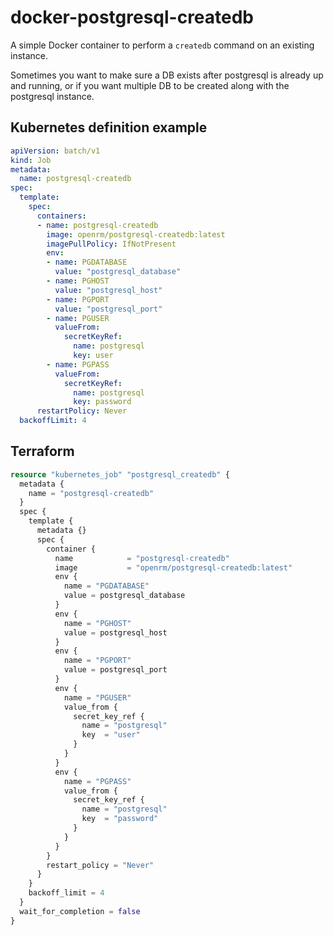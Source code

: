 # docker-postgresql-createdb
A simple Docker container to perform a `createdb` command on an existing instance.

Sometimes you want to make sure a DB exists after postgresql is already up and running, or if you want multiple DB to be created along with the postgresql instance. 


## Kubernetes definition example
```yaml
apiVersion: batch/v1
kind: Job
metadata:
  name: postgresql-createdb
spec:
  template:
    spec:
      containers:
      - name: postgresql-createdb
        image: openrm/postgresql-createdb:latest
        imagePullPolicy: IfNotPresent
        env:
        - name: PGDATABASE
          value: "postgresql_database"
        - name: PGHOST
          value: "postgresql_host"
        - name: PGPORT
          value: "postgresql_port"
        - name: PGUSER
          valueFrom:
            secretKeyRef:
              name: postgresql
              key: user
        - name: PGPASS
          valueFrom:
            secretKeyRef:
              name: postgresql
              key: password
      restartPolicy: Never
  backoffLimit: 4
```

## Terraform
```tf
resource "kubernetes_job" "postgresql_createdb" {
  metadata {
    name = "postgresql-createdb"
  }
  spec {
    template {
      metadata {}
      spec {
        container {
          name            = "postgresql-createdb"
          image           = "openrm/postgresql-createdb:latest"
          env {
            name = "PGDATABASE"
            value = postgresql_database
          }
          env {
            name = "PGHOST"
            value = postgresql_host
          }
          env {
            name = "PGPORT"
            value = postgresql_port
          }
          env {
            name = "PGUSER"
            value_from {
              secret_key_ref {
                name = "postgresql"
                key  = "user"
              }
            }
          }
          env {
            name = "PGPASS"
            value_from {
              secret_key_ref {
                name = "postgresql"
                key  = "password"
              }
            }
          }
        }
        restart_policy = "Never"
      }
    }
    backoff_limit = 4
  }
  wait_for_completion = false
}
```
